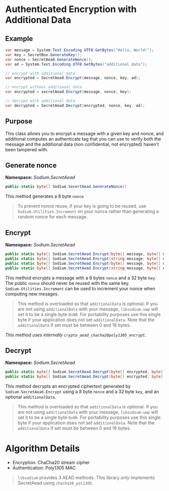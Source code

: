 # Authenticated Encryption with Additional Data

## Example
```C#
var message = System.Text.Encoding.UTF8.GetBytes("Hello, World!");
var key = SecretBox.GenerateKey();
var nonce = SecretAead.GenerateNonce();
var ad = System.Text.Encoding.UTF8.GetBytes("additional data");

// encrypt with additional data
var encrypted = SecretAead.Encrypt(message, nonce, key, ad);

// encrypt without additional data
var encrypted = secretAead.Encrypt(message, nonce, key);

// decrypt with additional data
var decrypted = SecretAead.Decrypt(encrypted, nonce, key, ad);
```

## Purpose

This class allows you to encrypt a message with a given key and nonce, and additional computes an authenticate tag that you can use to verify both the message and the additional data (non confidential, not encrypted) haven't been tampered with.

## Generate nonce

__Namespace:__ _Sodium.SecretAead_

```C#
public static byte[] Sodium.SecertAead.GenerateNonce()
```

This method generates a 8 byte `nonce`

> To prevent nonce reuse, if your key is going to be reused, use `Sodium.Utilities.Increment` on your nonce rather than generating a random nonce for each message.

## Encrypt

__Namespace:__ _Sodium.SecretAead_

```C#
public static byte[] Sodium.SecretAead.Encrypt(byte[] message, byte[] nonce, byte[] key)
public static byte[] Sodium.SecretAead.Encrypt(string message, byte[] nonce, byte[] key)
public static byte[] Sodium.SecretAead.Encrypt(byte[] message, byte[] nonce, byte[] key, byte[] additionalData)
public static byte[] Sodium.SecretAead.Encrypt(string message, byte[] nonce, byte[] key, byte[] additionalData)
```

This method encrypts a message with a 8 bytes `nonce` and a 32 byte `key`. The public `nonce` should never be reused with the same key. `Sodium.Utilities.Increment` can be used to increment your nonce when computing new mesages.

> This method is overloaded so that `additionalData` is optional. If you are not using `additionalData` with your message, `libsodium-uwp` will set it to be a single byte `0x00`. For portability purposes use this single byte if your application does not set `additionalData`. Note that the `additionalData` if set must be between 0 and 16 bytes.

_This method uses internally `crypto_aead_chacha20poly1305_encrypt`._

## Decrypt

__Namespace:__ _Sodium.SecretAead_

```C#
public static byte[] Sodium.SecretAead.Decrypt(byte[] encrypted, byte[] nonce, byte[] key)
public static byte[] Sodium.SecretAead.Decrypt(byte[] encrypted, byte[] nonce, byte[] key, byte[] additionalData)
```

This method decrypts an encrypted ciphertext generated by `Sodium.SecretAead.Encrypt` using a 8 byte `nonce` and a 32 byte `key`, and an optional `additionalData`.

> This method is overloaded so that `additionalData` is optional. If you are not using `additionalData` with your message, `libsodium-uwp` will set it to be a single byte `0x00`. For portability purposes use this single byte if your application does not set `additionalData`. Note that the `additionalData` if set must be between 0 and 16 bytes.

# Algorithm Details

- Encryption: ChaCha20 stream cipher
- Authentication: Poly1305 MAC

> `libsodium` provides 3 AEAD methods. This library _only_ implements SecretAead using `chacha20_pol1305`.